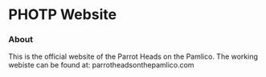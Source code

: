 # PHOTP Website

### About

This is the official website of the Parrot Heads on the Pamlico. The working webiste can be found at: parrotheadsonthepamlico.com
